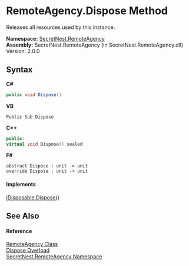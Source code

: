 # RemoteAgency.Dispose Method 
 

Releases all resources used by this instance.

**Namespace:**&nbsp;<a href="N_SecretNest_RemoteAgency">SecretNest.RemoteAgency</a><br />**Assembly:**&nbsp;SecretNest.RemoteAgency (in SecretNest.RemoteAgency.dll) Version: 2.0.0

## Syntax

**C#**<br />
``` C#
public void Dispose()
```

**VB**<br />
``` VB
Public Sub Dispose
```

**C++**<br />
``` C++
public:
virtual void Dispose() sealed
```

**F#**<br />
``` F#
abstract Dispose : unit -> unit 
override Dispose : unit -> unit 
```


#### Implements
<a href="https://docs.microsoft.com/dotnet/api/system.idisposable.dispose#System_IDisposable_Dispose" target="_blank">IDisposable.Dispose()</a><br />

## See Also


#### Reference
<a href="T_SecretNest_RemoteAgency_RemoteAgency">RemoteAgency Class</a><br /><a href="Overload_SecretNest_RemoteAgency_RemoteAgency_Dispose">Dispose Overload</a><br /><a href="N_SecretNest_RemoteAgency">SecretNest.RemoteAgency Namespace</a><br />